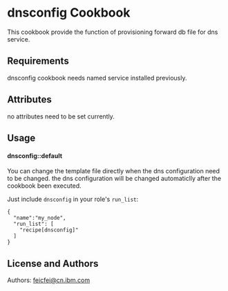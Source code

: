dnsconfig Cookbook
==================
This cookbook provide the function of provisioning forward db file for dns service.


Requirements
------------
dnsconfig cookbook needs named service installed previously.


Attributes
----------
no attributes need to be set currently.

Usage
-----
#### dnsconfig::default
You can change the template file directly when the dns configuration need to be changed. the dns configuration will be changed automaticlly after the cookbook been executed.

Just include `dnsconfig` in your role's `run_list`:

```
{
  "name":"my_node",
  "run_list": [
    "recipe[dnsconfig]"
  ]
}
```

License and Authors
-------------------
Authors: feicfei@cn.ibm.com 

